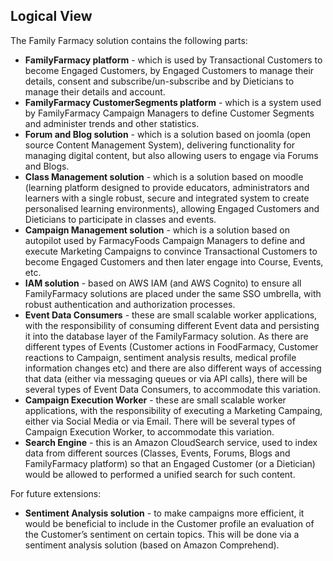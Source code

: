 ## Logical View ## 

The Family Farmacy solution contains the following parts:

- **FamilyFarmacy platform** - which is used by Transactional Customers to become Engaged Customers, by Engaged Customers to manage their details, consent and subscribe/un-subscribe and by Dieticians to manage their details and account.
- **FamilyFarmacy CustomerSegments platform** -  which is a system used by FamilyFarmacy Campaign Managers to define Customer Segments and administer trends and other statistics.
- **Forum and Blog solution** - which is a solution based on joomla (open source Content Management System), delivering functionality for managing digital content, but also allowing users to engage via Forums and Blogs.
- **Class Management solution** - which is a solution based on moodle (learning platform designed to provide educators, administrators and learners with a single robust, secure and integrated system to create personalised learning environments), allowing Engaged Customers and Dieticians to participate in classes and events.
- **Campaign Management solution** - which is a solution based on autopilot used by FarmacyFoods Campaign Managers to define and execute Marketing Campaigns to convince Transactional Customers to become Engaged Customers and then later engage into Course, Events, etc.
- **IAM solution** - based on AWS IAM (and AWS Cognito) to ensure all FamilyFarmacy solutions are placed under the same SSO umbrella, with robust authentication and authorization processes.
- **Event Data Consumers** - these are small scalable worker applications, with the responsibility of consuming different Event data and persisting it into the database layer of the FamilyFarmacy solution. As there are different types of Events (Customer actions in FoodFarmacy, Customer reactions to Campaign, sentiment analysis results, medical profile information changes etc) and there are also different ways of accessing that data (either via messaging queues or via API calls), there will be several types of Event Data Consumers, to accommodate this variation.
- **Campaign Execution Worker** - these are small scalable worker applications, with the responsibility of executing a Marketing Campaing, either via Social Media or via Email. There will be several types of Campaign Execution Worker, to accommodate this variation.
- **Search Engine** - this is an Amazon CloudSearch service, used to index data from different sources (Classes, Events, Forums, Blogs and FamilyFarmacy platform) so that an Engaged Customer (or a Dietician) would be allowed to performed a unified search for such content.

 

For future extensions:
- **Sentiment Analysis solution** - to make campaigns more efficient, it would be beneficial to include in the Customer profile an evaluation of the Customer’s sentiment on certain topics. This will be done via a sentiment analysis solution (based on Amazon Comprehend).

